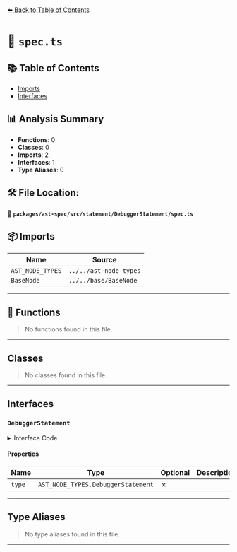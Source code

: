 [⬅️ Back to Table of Contents](../../../../../index.md)

# 📄 `spec.ts`

## 📚 Table of Contents

- [Imports](#imports)
- [Interfaces](#interfaces)

## 📊 Analysis Summary

- **Functions**: 0
- **Classes**: 0
- **Imports**: 2
- **Interfaces**: 1
- **Type Aliases**: 0

## 🛠️ File Location:
📂 **`packages/ast-spec/src/statement/DebuggerStatement/spec.ts`**

## 📦 Imports

| Name | Source |
|------|--------|
| `AST_NODE_TYPES` | `../../ast-node-types` |
| `BaseNode` | `../../base/BaseNode` |


---

## 🔧 Functions

> No functions found in this file.


---

## Classes

> No classes found in this file.


---

## Interfaces

### `DebuggerStatement`

<details><summary>Interface Code</summary>

```ts
export interface DebuggerStatement extends BaseNode {
  type: AST_NODE_TYPES.DebuggerStatement;
}
```
</details>

#### Properties

| Name | Type | Optional | Description |
|------|------|----------|-------------|
| `type` | `AST_NODE_TYPES.DebuggerStatement` | ✗ |  |


---

## Type Aliases

> No type aliases found in this file.


---